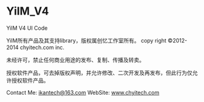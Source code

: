 YiIM_V4
=======

YiIM V4 UI Code

YiIM所有产品及其支持library，版权属创忆工作室所有。
copy right ©2012-2014 chyitech.com inc.

未经许可，禁止任何商业用途的发布、复制、传播及转卖。

授权软件产品，可去掉版权声明，并允许修改、二次开发及再发布，但此行为仅允许授权软件产品。

Contact Me: ikantech@163.com
WebSite: www.chyitech.com
